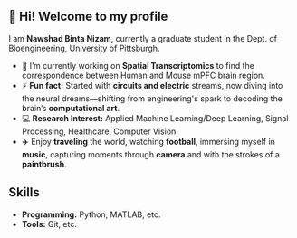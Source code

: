 ## 👋 Hi! Welcome to my profile
I am **Nawshad Binta Nizam**, currently a graduate student in the Dept. of Bioengineering, University of Pittsburgh.

- 🔭 I’m currently working on **Spatial Transcriptomics** to find the correspondence between Human and Mouse mPFC brain region.
- ⚡ **Fun fact:** Started with **circuits and electric** streams, now diving into the neural dreams—shifting from engineering's spark to decoding the brain’s **computational art**.
- 💻 **Research Interest:** Applied Machine Learning/Deep Learning, Signal Processing, Healthcare, Computer Vision.
- ✈️ Enjoy **traveling** the world, watching **football**, immersing myself in **music**, capturing moments through **camera** and with the strokes of a **paintbrush**.

## Skills
- **Programming:** Python, MATLAB, etc.
- **Tools:** Git, etc.
